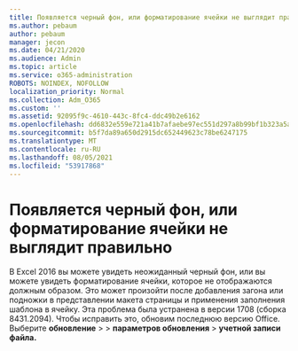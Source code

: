 ```yaml
---
title: Появляется черный фон, или форматирование ячейки не выглядит правильно
ms.author: pebaum
author: pebaum
manager: jecon
ms.date: 04/21/2020
ms.audience: Admin
ms.topic: article
ms.service: o365-administration
ROBOTS: NOINDEX, NOFOLLOW
localization_priority: Normal
ms.collection: Adm_O365
ms.custom: ''
ms.assetid: 92095f9c-4610-443c-8fc4-ddc49b2e6162
ms.openlocfilehash: dd6832e559e721a41b7afaebe97ec551d297a8b99bf1b323a5a5680365eacfac
ms.sourcegitcommit: b5f7da89a650d2915dc652449623c78be6247175
ms.translationtype: MT
ms.contentlocale: ru-RU
ms.lasthandoff: 08/05/2021
ms.locfileid: "53917868"
---
```

# <a name="a-black-background-appears-or-cell-formatting-doesnt-look-right"></a>Появляется черный фон, или форматирование ячейки не выглядит правильно

В Excel 2016 вы можете увидеть неожиданный черный фон, или вы можете увидеть форматирование ячейки, которое не отображаются должным образом. Это может произойти после добавления загона или подножки в представлении макета страницы и применения заполнения шаблона в ячейку. Эта проблема была устранена в версии 1708 (сборка 8431.2094). Чтобы исправить это, обновим последнюю версию Office. Выберите **обновление** \>  \> **параметров обновления** \> **учетной записи файла.**
  

